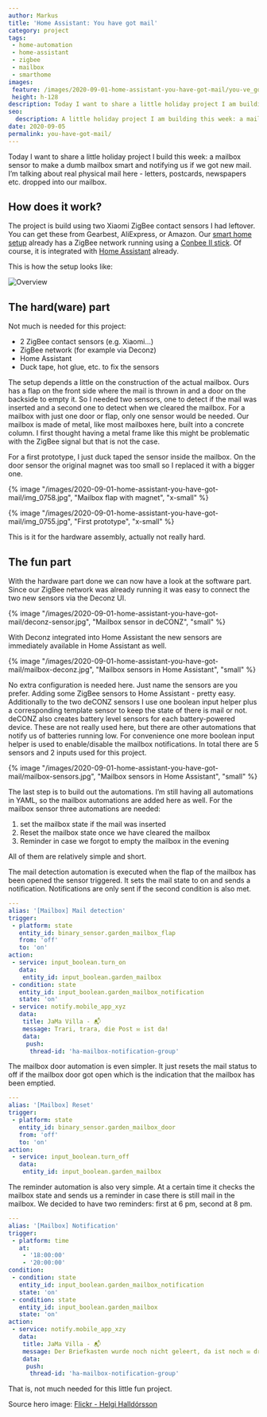 ```yaml
---
author: Markus
title: 'Home Assistant: You have got mail'
category: project
tags:
 - home-automation
 - home-assistant
 - zigbee
 - mailbox
 - smarthome
images:
 feature: /images/2020-09-01-home-assistant-you-have-got-mail/you-ve_got_mail_-2685196800-.jpg
 height: h-128
description: Today I want to share a little holiday project I am building this week: a mailbox sensor to make a dumb mailbox smart and notify us when we get new mail. I'm talking about real physical mail - letters, postcards, newspapers, etc. that get dropped into our mailbox.
seo:
  description: A little holiday project I am building this week: a mailbox sensor to make a dumb mailbox smart and notify us when we get new mail.
date: 2020-09-05
permalink: you-have-got-mail/
---
```


Today I want to share a little holiday project I build this week: a mailbox sensor to make a dumb mailbox smart and notifying us if we got new mail. I’m talking about real physical mail here - letters, postcards, newspapers etc. dropped into our mailbox.

## How does it work?

The project is build using two Xiaomi ZigBee contact sensors I had leftover. You can get these from Gearbest, AliExpress, or Amazon. Our [smart home setup](/jama-villa/) already has a ZigBee network running using a [Conbee II stick](https://phoscon.de/en/conbee2). Of course, it is integrated with [Home Assistant](https://www.home-assistant.io) already.

This is how the setup looks like:

![Overview](/assets/images/2020-09-01-home-assistant-you-have-got-mail/mailbox-sensor-diagram.png)

## The hard(ware) part

Not much is needed for this project:

- 2 ZigBee contact sensors (e.g. Xiaomi...)
- ZigBee network (for example via Deconz)
- Home Assistant
- Duck tape, hot glue, etc. to fix the sensors

The setup depends a little on the construction of the actual mailbox. Ours has a flap on the front side where the mail is thrown in and a door on the backside to empty it. So I needed two sensors, one to detect if the mail was inserted and a second one to detect when we cleared the mailbox. For a mailbox with just one door or flap, only one sensor would be needed. Our mailbox is made of metal, like most mailboxes here, built into a concrete column. I first thought having a metal frame like this might be problematic with the ZigBee signal but that is not the case.

For a first prototype, I just duck taped the sensor inside the mailbox. On the door sensor the original magnet was too small so I replaced it with a bigger one.

{% image "/images/2020-09-01-home-assistant-you-have-got-mail/img_0758.jpg", "Mailbox flap with magnet", "x-small" %}

{% image "/images/2020-09-01-home-assistant-you-have-got-mail/img_0755.jpg", "First prototype", "x-small" %}

This is it for the hardware assembly, actually not really hard.

## The fun part

With the hardware part done we can now have a look at the software part. Since our ZigBee network was already running it was easy to connect the two new sensors via the Deconz UI.

{% image "/images/2020-09-01-home-assistant-you-have-got-mail/deconz-sensor.jpg", "Mailbox sensor in deCONZ", "small" %}

With Deconz integrated into Home Assistant the new sensors are immediately available in Home Assistant as well.

{% image "/images/2020-09-01-home-assistant-you-have-got-mail/mailbox-deconz.jpg", "Mailbox sensors in Home Assistant", "small" %}

No extra configuration is needed here. Just name the sensors are you prefer. Adding some ZigBee sensors to Home Assistant - pretty easy. Additionally to the two deCONZ sensors I use one boolean input helper plus a corresponding template sensor to keep the state of there is mail or not. deCONZ also creates battery level sensors for each battery-powered device. These are not really used here, but there are other automations that notify us of batteries running low. For convenience one more boolean input helper is used to enable/disable the mailbox notifications. In total there are 5 sensors and 2 inputs used for this project.

{% image "/images/2020-09-01-home-assistant-you-have-got-mail/mailbox-sensors.jpg", "Mailbox sensors in Home Assistant", "small" %}

The last step is to build out the automations. I’m still having all automations in YAML, so the mailbox automations are added here as well. For the mailbox sensor three automations are needed:

1. set the mailbox state if the mail was inserted
2. Reset the mailbox state once we have cleared the mailbox
3. Reminder in case we forgot to empty the mailbox in the evening

All of them are relatively simple and short.

The mail detection automation is executed when the flap of the mailbox has been opened the sensor triggered. It sets the mail state to on and sends a notification. Notifications are only sent if the second condition is also met.

```yaml
---
alias: '[Mailbox] Mail detection'
trigger:
 - platform: state
   entity_id: binary_sensor.garden_mailbox_flap
   from: 'off'
   to: 'on'
action:
 - service: input_boolean.turn_on
   data:
    entity_id: input_boolean.garden_mailbox
 - condition: state
   entity_id: input_boolean.garden_mailbox_notification
   state: 'on'
 - service: notify.mobile_app_xyz
   data:
    title: JaMa Villa - 📬
    message: Trari, trara, die Post ✉️ ist da!
    data:
     push:
      thread-id: 'ha-mailbox-notification-group'
```

The mailbox door automation is even simpler. It just resets the mail status to off if the mailbox door got open which is the indication that the mailbox has been emptied.

```yaml
---
alias: '[Mailbox] Reset'
trigger:
 - platform: state
   entity_id: binary_sensor.garden_mailbox_door
   from: 'off'
   to: 'on'
action:
 - service: input_boolean.turn_off
   data:
    entity_id: input_boolean.garden_mailbox
```

The reminder automation is also very simple. At a certain time it checks the mailbox state and sends us a reminder in case there is still mail in the mailbox. We decided to have two reminders: first at 6 pm, second at 8 pm.

```yaml
---
alias: '[Mailbox] Notification'
trigger:
 - platform: time
   at:
    - '18:00:00'
    - '20:00:00'
condition:
 - condition: state
   entity_id: input_boolean.garden_mailbox_notification
   state: 'on'
 - condition: state
   entity_id: input_boolean.garden_mailbox
   state: 'on'
action:
 - service: notify.mobile_app_xzy
   data:
    title: JaMa Villa - 📬
    message: Der Briefkasten wurde noch nicht geleert, da ist noch ✉️ drin.
    data:
     push:
      thread-id: 'ha-mailbox-notification-group'
```

<github-badge repo="mhaack/home-assistant-config"></github-badge>

That is, not much needed for this little fun project.

Source hero image: [Flickr - Helgi Halldórsson](https://www.flickr.com/photos/8058853@N06/2685196800)
